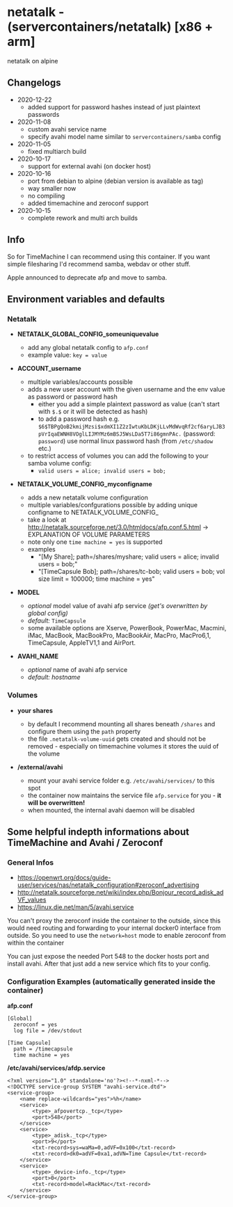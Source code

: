 # netatalk - (servercontainers/netatalk) [x86 + arm]

netatalk on alpine

## Changelogs

* 2020-12-22
    * added support for password hashes instead of just plaintext passwords
* 2020-11-08
    * custom avahi service name
    * specify avahi model name similar to `servercontainers/samba` config
* 2020-11-05
    * fixed multiarch build
* 2020-10-17
    * support for external avahi (on docker host)
* 2020-10-16
    * port from debian to alpine (debian version is available as tag)
    * way smaller now
    * no compiling
    * added timemachine and zeroconf support
* 2020-10-15
    * complete rework and multi arch builds

## Info

So for TimeMachine I can recommend using this container. If you want simple filesharing I'd recommend samba, webdav or other stuff.

Apple announced to deprecate afp and move to samba.

## Environment variables and defaults

### Netatalk

*  __NETATALK\_GLOBAL\_CONFIG\_someuniquevalue__
    * add any global netatalk config to `afp.conf`
    * example value: `key = value`

* __ACCOUNT\_username__
    * multiple variables/accounts possible
    * adds a new user account with the given username and the env value as password or password hash
        * either you add a simple plaintext password as value (can't start with `$.$` or it will be detected as hash)
        * to add a password hash e.g. `$6$TBPgQoB2kmijMzsi$xdmXI1Z2zIwtuKbLDKjLLvMdWvqRf2cf6aryLJB3pVrIqaEWNH8VOglLIJMYMz6mBSJ5WsLDa5T7i86gmnPAc.` (password: `password`) use normal linux password hash (from `/etc/shadow` etc.)
    * to restrict access of volumes you can add the following to your samba volume config:
        * `valid users = alice; invalid users = bob;`

* __NETATALK\_VOLUME\_CONFIG\_myconfigname__
    * adds a new netatalk volume configuration
    * multiple variables/confgurations possible by adding unique configname to NETATALK_VOLUME_CONFIG_
    * take a look at http://netatalk.sourceforge.net/3.0/htmldocs/afp.conf.5.html -> EXPLANATION OF VOLUME PARAMETERS
    * note only one `time machine = yes` is supported
    * examples
        * "[My Share]; path=/shares/myshare; valid users = alice; invalid users = bob;"
        * "[TimeCapsule Bob]; path=/shares/tc-bob; valid users = bob; vol size limit = 100000; time machine = yes"

* __MODEL__
    * _optional_ model value of avahi afp service _(get's overwritten by global config)_
    * _default:_ `TimeCapsule`
    * some available options are Xserve, PowerBook, PowerMac, Macmini, iMac, MacBook, MacBookPro, MacBookAir, MacPro, MacPro6,1, TimeCapsule, AppleTV1,1 and AirPort.

* __AVAHI\_NAME__
    * _optional_ name of avahi afp service
    * _default:_ _hostname_

### Volumes

* __your shares__
    * by default I recommend mounting all shares beneath `/shares` and configure them using the `path` property
    * the file `.netatalk-volume-uuid` gets created and should not be removed - especially on timemachine volumes it stores the uuid of the volume

* __/external/avahi__
    * mount your avahi service folder e.g. `/etc/avahi/services/` to this spot
    * the container now maintains the service file `afp.service` for you - __it will be overwritten!__
    * when mounted, the internal avahi daemon will be disabled


## Some helpful indepth informations about TimeMachine and Avahi / Zeroconf 

### General Infos

- https://openwrt.org/docs/guide-user/services/nas/netatalk_configuration#zeroconf_advertising
- http://netatalk.sourceforge.net/wiki/index.php/Bonjour_record_adisk_adVF_values
- https://linux.die.net/man/5/avahi.service


You can't proxy the zeroconf inside the container to the outside, since this would need routing and forwarding to your internal docker0 interface from outside.
So you need to use the `network=host` mode to enable zeroconf from within the container

You can just expose the needed Port 548 to the docker hosts port and install avahi.
After that just add a new service which fits to your config.

### Configuration Examples (automatically generated inside the container)

__afp.conf__

    [Global]
      zeroconf = yes
      log file = /dev/stdout

    [Time Capsule]
      path = /timecapsule
      time machine = yes

__/etc/avahi/services/afdp.service__

    <?xml version="1.0" standalone='no'?><!--*-nxml-*-->
    <!DOCTYPE service-group SYSTEM "avahi-service.dtd">
    <service-group>
        <name replace-wildcards="yes">%h</name>
        <service>
            <type>_afpovertcp._tcp</type>
            <port>548</port>
        </service>
        <service>
            <type>_adisk._tcp</type>
            <port>9</port>
            <txt-record>sys=waMa=0,adVF=0x100</txt-record>
            <txt-record>dk0=adVF=0xa1,adVN=Time Capsule</txt-record>
        </service>
        <service>
            <type>_device-info._tcp</type>
            <port>0</port>
            <txt-record>model=RackMac</txt-record>
        </service>
    </service-group>

